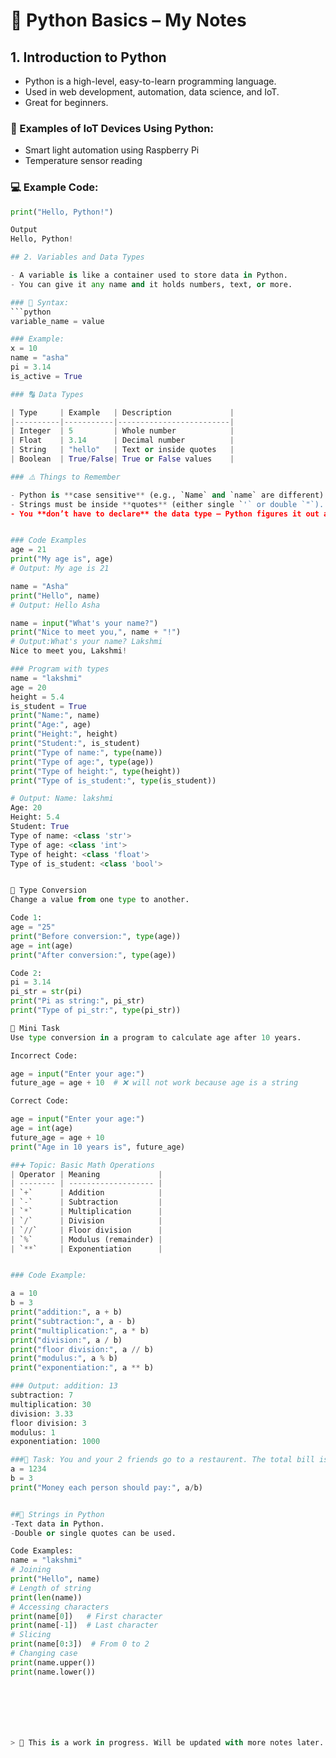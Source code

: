 # 🐍 Python Basics – My Notes

## 1. Introduction to Python

- Python is a high-level, easy-to-learn programming language.
- Used in web development, automation, data science, and IoT.
- Great for beginners.

### 📱 Examples of IoT Devices Using Python:
- Smart light automation using Raspberry Pi
- Temperature sensor reading

### 💻 Example Code:

```python
print("Hello, Python!")

Output
Hello, Python!

## 2. Variables and Data Types

- A variable is like a container used to store data in Python.
- You can give it any name and it holds numbers, text, or more.

### 🧪 Syntax:
```python
variable_name = value

### Example:
x = 10
name = "asha"
pi = 3.14
is_active = True

### 🔠 Data Types

| Type     | Example   | Description             |
|----------|-----------|-------------------------|
| Integer  | 5         | Whole number            |
| Float    | 3.14      | Decimal number          |
| String   | "hello"   | Text or inside quotes   |
| Boolean  | True/False| True or False values    |

### ⚠️ Things to Remember

- Python is **case sensitive** (e.g., `Name` and `name` are different).
- Strings must be inside **quotes** (either single `'` or double `"`).
- You **don’t have to declare** the data type — Python figures it out automatically.


### Code Examples
age = 21
print("My age is", age)
# Output: My age is 21

name = "Asha"
print("Hello", name)
# Output: Hello Asha

name = input("What's your name?")
print("Nice to meet you,", name + "!")
# Output:What's your name? Lakshmi
Nice to meet you, Lakshmi!

### Program with types
name = "lakshmi"
age = 20
height = 5.4
is_student = True
print("Name:", name)
print("Age:", age)
print("Height:", height)
print("Student:", is_student)
print("Type of name:", type(name))
print("Type of age:", type(age))
print("Type of height:", type(height))
print("Type of is_student:", type(is_student))

# Output: Name: lakshmi
Age: 20
Height: 5.4
Student: True
Type of name: <class 'str'>
Type of age: <class 'int'>
Type of height: <class 'float'>
Type of is_student: <class 'bool'>


🔄 Type Conversion
Change a value from one type to another.

Code 1:
age = "25"
print("Before conversion:", type(age))
age = int(age)
print("After conversion:", type(age))

Code 2:
pi = 3.14
pi_str = str(pi)
print("Pi as string:", pi_str)
print("Type of pi_str:", type(pi_str))

🧮 Mini Task
Use type conversion in a program to calculate age after 10 years.

Incorrect Code:

age = input("Enter your age:")
future_age = age + 10  # ❌ will not work because age is a string

Correct Code:

age = input("Enter your age:")
age = int(age)
future_age = age + 10
print("Age in 10 years is", future_age)

##➕ Topic: Basic Math Operations
| Operator | Meaning             |
| -------- | ------------------- |
| `+`      | Addition            |
| `-`      | Subtraction         |
| `*`      | Multiplication      |
| `/`      | Division            |
| `//`     | Floor division      |
| `%`      | Modulus (remainder) |
| `**`     | Exponentiation      |


### Code Example:

a = 10
b = 3
print("addition:", a + b)
print("subtraction:", a - b)
print("multiplication:", a * b)
print("division:", a / b)
print("floor division:", a // b)
print("modulus:", a % b)
print("exponentiation:", a ** b)

### Output: addition: 13
subtraction: 7
multiplication: 30
division: 3.33
floor division: 3
modulus: 1
exponentiation: 1000

###🧾 Task: You and your 2 friends go to a restaurent. The total bill is 1234 rupees. How much should each pay?
a = 1234
b = 3
print("Money each person should pay:", a/b)


##🧵 Strings in Python
-Text data in Python.
-Double or single quotes can be used.

Code Examples:
name = "lakshmi"
# Joining
print("Hello", name)
# Length of string
print(len(name))
# Accessing characters
print(name[0])   # First character
print(name[-1])  # Last character
# Slicing
print(name[0:3])  # From 0 to 2
# Changing case
print(name.upper())
print(name.lower())







> 🚧 This is a work in progress. Will be updated with more notes later.
